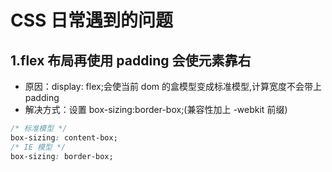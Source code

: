 # CSS 日常遇到的问题

## 1.flex 布局再使用 padding 会使元素靠右

- 原因：display: flex;会使当前 dom 的盒模型变成标准模型,计算宽度不会带上 padding
- 解决方式：设置 box-sizing:border-box;(兼容性加上 -webkit 前缀)
```css
/* 标准模型 */
box-sizing: content-box;
/* IE 模型 */
box-sizing: border-box;
```
